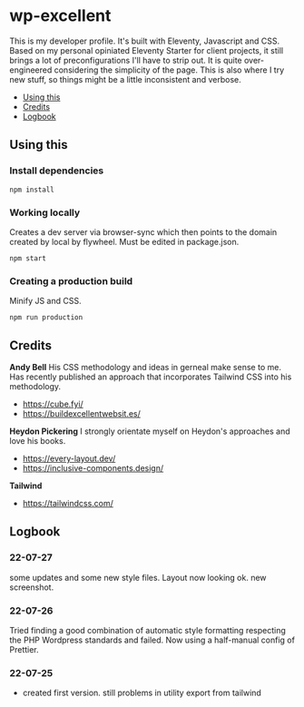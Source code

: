 # wp-excellent

This is my developer profile. It's built with Eleventy, Javascript and CSS. Based on my personal opiniated Eleventy Starter for client projects, it still brings a lot of preconfigurations I'll have to strip out. It is quite over-engineered considering the simplicity of the page.
This is also where I try new stuff, so things might be a little inconsistent and verbose.

- [Using this](#using-this)
- [Credits](#credits)
- [Logbook](#logbook)

## Using this

### Install dependencies

```
npm install
```

### Working locally

Creates a dev server via browser-sync which then points to the domain created by local by flywheel. Must be edited in package.json.

```
npm start
```

### Creating a production build

Minify JS and CSS.

```
npm run production
```

## Credits

**Andy Bell**
His CSS methodology and ideas in gerneal make sense to me. Has recently published an approach that incorporates Tailwind CSS into his methodology.

- https://cube.fyi/
- https://buildexcellentwebsit.es/

**Heydon Pickering**
I strongly orientate myself on Heydon's approaches and love his books.

- https://every-layout.dev/
- https://inclusive-components.design/

**Tailwind**

- https://tailwindcss.com/

## Logbook

### 22-07-27

some updates and some new style files. Layout now looking ok. new screenshot.

### 22-07-26

Tried finding a good combination of automatic style formatting respecting the PHP Wordpress standards and failed. Now using a half-manual config of Prettier.

### 22-07-25

- created first version. still problems in utility export from tailwind
